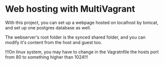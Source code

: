 # Web hosting with MultiVagrant

With this project, you can set up a webpage hosted on localhost by tomcat, and set up one postgres database as well.

The webserver's root folder is the synced shared folder, and you can modify it's content from the host and guest too.

!!!On linux system, you may have to change in the Vagratnfile the hosts port from 80 to something higher than 1024!!!
